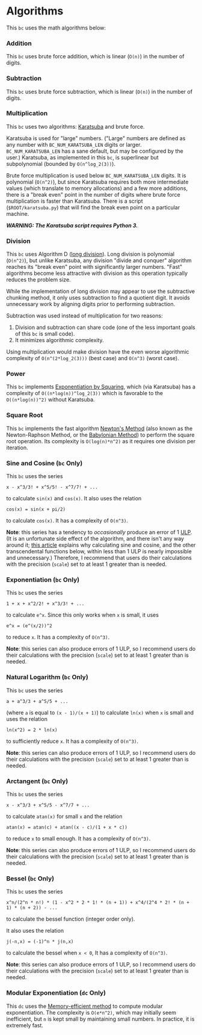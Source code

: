 # Algorithms

This `bc` uses the math algorithms below:

### Addition

This `bc` uses brute force addition, which is linear (`O(n)`) in the number of
digits.

### Subtraction

This `bc` uses brute force subtraction, which is linear (`O(n)`) in the number
of digits.

### Multiplication

This `bc` uses two algorithms: [Karatsuba][1] and brute force.

Karatsuba is used for "large" numbers. ("Large" numbers are defined as any
number with `BC_NUM_KARATSUBA_LEN` digits or larger. `BC_NUM_KARATSUBA_LEN` has
a sane default, but may be configured by the user.) Karatsuba, as implemented in
this `bc`, is superlinear but subpolynomial (bounded by `O(n^log_2(3))`).

Brute force multiplication is used below `BC_NUM_KARATSUBA_LEN` digits. It is
polynomial (`O(n^2)`), but since Karatsuba requires both more intermediate
values (which translate to memory allocations) and a few more additions, there
is a "break even" point in the number of digits where brute force multiplication
is faster than Karatsuba. There is a script (`$ROOT/karatsuba.py`) that will
find the break even point on a particular machine.

***WARNING: The Karatsuba script requires Python 3.***

### Division

This `bc` uses Algorithm D ([long division][2]). Long division is polynomial
(`O(n^2)`), but unlike Karatsuba, any division "divide and conquer" algorithm
reaches its "break even" point with significantly larger numbers. "Fast"
algorithms become less attractive with division as this operation typically
reduces the problem size.

While the implementation of long division may appear to use the subtractive
chunking method, it only uses subtraction to find a quotient digit. It avoids
unnecessary work by aligning digits prior to performing subtraction.

Subtraction was used instead of multiplication for two reasons:

1.	Division and subtraction can share code (one of the less important goals of
	this `bc` is small code).
2.	It minimizes algorithmic complexity.

Using multiplication would make division have the even worse algorithmic
complexity of `O(n^(2*log_2(3)))` (best case) and `O(n^3)` (worst case).

### Power

This `bc` implements [Exponentiation by Squaring][3], which (via Karatsuba) has
a complexity of `O((n*log(n))^log_2(3))` which is favorable to the
`O((n*log(n))^2)` without Karatsuba.

### Square Root

This `bc` implements the fast algorithm [Newton's Method][4] (also known as the
Newton-Raphson Method, or the [Babylonian Method][5]) to perform the square root
operation. Its complexity is `O(log(n)*n^2)` as it requires one division per
iteration.

### Sine and Cosine (`bc` Only)

This `bc` uses the series

```
x - x^3/3! + x^5/5! - x^7/7! + ...
```

to calculate `sin(x)` and `cos(x)`. It also uses the relation

```
cos(x) = sin(x + pi/2)
```

to calculate `cos(x)`. It has a complexity of `O(n^3)`.

**Note**: this series has a tendency to *occasionally* produce an error of 1
[ULP][6]. (It is an unfortunate side effect of the algorithm, and there isn't
any way around it; [this article][7] explains why calculating sine and cosine,
and the other transcendental functions below, within less than 1 ULP is nearly
impossible and unnecessary.) Therefore, I recommend that users do their
calculations with the precision (`scale`) set to at least 1 greater than is
needed.

### Exponentiation (`bc` Only)

This `bc` uses the series

```
1 + x + x^2/2! + x^3/3! + ...
```

to calculate `e^x`. Since this only works when `x` is small, it uses

```
e^x = (e^(x/2))^2
```

to reduce `x`. It has a complexity of `O(n^3)`.

**Note**: this series can also produce errors of 1 ULP, so I recommend users do
their calculations with the precision (`scale`) set to at least 1 greater than
is needed.

### Natural Logarithm (`bc` Only)

This `bc` uses the series

```
a + a^3/3 + a^5/5 + ...
```

(where `a` is equal to `(x - 1)/(x + 1)`) to calculate `ln(x)` when `x` is small
and uses the relation

```
ln(x^2) = 2 * ln(x)
```

to sufficiently reduce `x`. It has a complexity of `O(n^3)`.

**Note**: this series can also produce errors of 1 ULP, so I recommend users do
their calculations with the precision (`scale`) set to at least 1 greater than
is needed.

### Arctangent (`bc` Only)

This `bc` uses the series

```
x - x^3/3 + x^5/5 - x^7/7 + ...
```

to calculate `atan(x)` for small `x` and the relation

```
atan(x) = atan(c) + atan((x - c)/(1 + x * c))
```

to reduce `x` to small enough. It has a complexity of `O(n^3)`.

**Note**: this series can also produce errors of 1 ULP, so I recommend users do
their calculations with the precision (`scale`) set to at least 1 greater than
is needed.

### Bessel (`bc` Only)

This `bc` uses the series

```
x^n/(2^n * n!) * (1 - x^2 * 2 * 1! * (n + 1)) + x^4/(2^4 * 2! * (n + 1) * (n + 2)) - ...
```

to calculate the bessel function (integer order only).

It also uses the relation

```
j(-n,x) = (-1)^n * j(n,x)
```

to calculate the bessel when `x < 0`, It has a complexity of `O(n^3)`.

**Note**: this series can also produce errors of 1 ULP, so I recommend users do
their calculations with the precision (`scale`) set to at least 1 greater than
is needed.

### Modular Exponentiation (`dc` Only)

This `dc` uses the [Memory-efficient method][8] to compute modular
exponentiation. The complexity is `O(e*n^2)`, which may initially seem
inefficient, but `n` is kept small by maintaining small numbers. In practice, it
is extremely fast.

[1]: https://en.wikipedia.org/wiki/Karatsuba_algorithm
[2]: https://en.wikipedia.org/wiki/Long_division
[3]: https://en.wikipedia.org/wiki/Exponentiation_by_squaring
[4]: https://en.wikipedia.org/wiki/Newton%27s_method#Square_root_of_a_number
[5]: https://en.wikipedia.org/wiki/Methods_of_computing_square_roots#Babylonian_method
[6]: https://en.wikipedia.org/wiki/Unit_in_the_last_place
[7]: https://people.eecs.berkeley.edu/~wkahan/LOG10HAF.TXT
[8]: https://en.wikipedia.org/wiki/Modular_exponentiation#Memory-efficient_method
